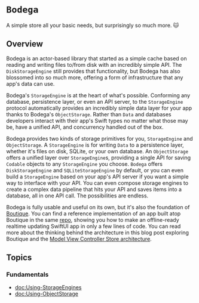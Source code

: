 # ``Bodega``

A simple store all your basic needs, but surprisingly so much more. 🐱

## Overview

Bodega is an actor-based library that started as a simple cache based on reading and writing files to/from disk with an incredibly simple API. The ``DiskStorageEngine`` still provides that functionality, but Bodega has also blossomed into so much more, offering a form of infrastructure that any app's data can use.

Bodega's ``StorageEngine`` is at the heart of what's possible. Conforming any database, persistence layer, or even an API server, to the ``StorageEngine`` protocol automatically provides an incredibly simple data layer for your app thanks to Bodega's ``ObjectStorage``. Rather than `Data` and databases developers interact with their app's Swift types no matter what those may be, have a unified API, and concurrency handled out of the box.

Bodega provides two kinds of storage primitives for you, ``StorageEngine`` and ``ObjectStorage``. A ``StorageEngine`` is for writing `Data` to a persistence layer, whether it's files on disk, SQLite, or your own database. An ``ObjectStorage`` offers a unified layer over ``StorageEngine``s, providing a single API for saving `Codable` objects to any ``StorageEngine`` you choose. ``Bodega`` offers ``DiskStorageEngine`` and ``SQLiteStorageEngine`` by default, or you can even build a ``StorageEngine`` based on your app's API server if you want a simple way to interface with your API. You can even compose storage engines to create a complex data pipeline that hits your API and saves items into a database, all in one API call. The possibilities are endless.


Bodega is fully usable and useful on its own, but it's also the foundation of [Boutique](https://github.com/mergesort/Boutique). You can find a reference implementation of an app built atop Boutique in the same [repo](https://github.com/mergesort/Boutique/tree/main/Boutique%20Demo), showing you how to make an offline-ready realtime updating SwiftUI app in only a few lines of code. You can read more about the thinking behind the architecture in this blog post exploring Boutique and the [Model View Controller Store architecture](https://build.ms/2022/06/22/model-view-controller-store).

## Topics

### Fundamentals

- <doc:Using-StorageEngines>
- <doc:Using-ObjectStorage>

